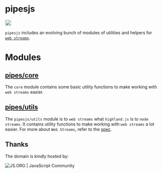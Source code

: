 # pipesjs

<a href='http://www.recurse.com' title='Made with love at the Recurse Center'><img src='https://cloud.githubusercontent.com/assets/2883345/11325206/336ea5f4-9150-11e5-9e90-d86ad31993d8.png' height='20px'/></a>

`pipesjs` includes an evolving bunch of modules of utilities and helpers for [`web streams`](https://streams.spec.whatwg.org).

# Modules

## [pipes/core](http://pipes.js.org/core)

The `core` module contains some basic utility functions to make working with `web streams` easier.

## [pipes/utils](http://pipes.js.org/utils)

The `pipesjs/utils` module is to `web streams` what `highland.js` is to `node streams`. It contains utility functions to make working with `web streams` a lot easier. For more about `Web Streams`, refer to the [spec](https://streams.spec.whatwg.org).

## Thanks

The domain is kindly hosted by:

![JS.ORG | JavaScript Community](https://logo.js.org/dark_tiny.png)
